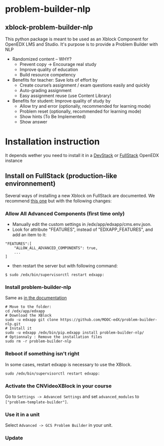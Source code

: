 # problem-builder-nlp
xblock-problem-builder-nlp
--------------

This python package is meant to be used as an Xblock Component for OpenEDX LMS and Studio. It's purpose is to provide a Problem Builder with NLP

- Randomized content – WHY?
  + Prevent copy -> Encourage real study
  + Improve quality of education
  + Build resource competency
- Benefits for teacher: Save lots of effort by
  + Create course’s assignment / exam questions easily and quickly
  + Auto-grading assignment
  + Easy assignment reuse (use Content Library)
- Benefits for student: Improve quality of study by
  + Allow try and error (optionally, recommended for learning mode)
  + Problem reset (optionally, recommended for learning mode)
  + Show hints (To Be Implemented)
  + Show answer

# Installation instruction

It depends wether you need to install it in a [DevStack](https://openedx.atlassian.net/wiki/display/OpenOPS/Running+Devstack#RunningDevstack-InstallingtheOpenedXDeveloperStack) or [FullStack](https://openedx.atlassian.net/wiki/display/OpenOPS/Running+Fullstack) OpenEDX instance

## Install on FullStack (production-like environnement)

Several ways of installing a new Xblock on FullStack are documented. We recommend [this one](https://github.com/edx/edx-platform/wiki/Installing-a-new-XBlock) but with the following changes:
 
### Allow All Advanced Components (first time only)
 
- Manually edit the custom settings in /edx/app/edxapp/cms.env.json. 
- Look for attribute "FEATURES", instead of "EDXAPP_FEATURES", and add an item to it:
```
"FEATURES":[
    "ALLOW_ALL_ADVANCED_COMPONENTS": true,
    ...
]
```
- then restart the server but with following command:
```
$ sudo /edx/bin/supervisorctl restart edxapp:
```

### Install problem-builder-nlp

Same as [in the documentation](https://github.com/edx/edx-platform/wiki/Installing-a-new-XBlock#install-an-xblock)

    # Move to the folder:
    cd /edx/app/edxapp
    # Download the XBlock
    sudo -u edxapp git clone https://github.com/MOOC-edX/problem-builder-nlp.git
    # Install it
    sudo -u edxapp /edx/bin/pip.edxapp install problem-builder-nlp/
    # Optionnaly : Remove the installation files
    sudo rm -r problem-builder-nlp

### Reboot if something isn't right ###
In some cases, restart edxapp is necessary to use the XBlock.

    sudo /edx/bin/supervisorctl restart edxapp:

### Activate the CNVideoXBlock in your course ###
Go to `Settings -> Advanced Settings` and set `advanced_modules` to `["problem-template-builder"]`.

### Use it in a unit ###
Select `Advanced -> GCS Problem Builder` in your unit.

### Update
